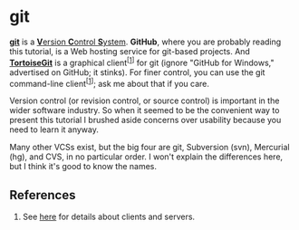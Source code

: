 git
===

[**git**](http://en.wikipedia.org/wiki/Git) is a [**V**ersion **C**ontrol **S**ystem](http://en.wikipedia.org/wiki/Revision_control). **GitHub**, where you are probably reading this tutorial, is a Web hosting service for git-based projects. And [**TortoiseGit**](https://code.google.com/p/tortoisegit/) is a graphical client<sup>[[1](#references)]</sup> for git (ignore "GitHub for Windows," advertised on GitHub; it stinks). For finer control, you can use the git command-line client<sup>[[1](#references)]</sup>; ask me about that if you care.

Version control (or revision control, or source control) is important in the wider software industry. So when it seemed to be the convenient way to present this tutorial I brushed aside concerns over usability because you need to learn it anyway.

Many other VCSs exist, but the big four are git, Subversion (svn), Mercurial (hg), and CVS, in no particular order. I won't explain the differences here, but I think it's good to know the names.

References
----------

1. See [here](client-server.md) for details about clients and servers.